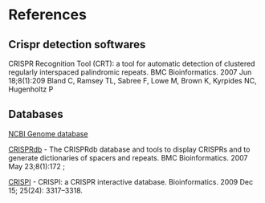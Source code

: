 # References

## Crispr detection softwares

CRISPR Recognition Tool (CRT): a tool for automatic detection of clustered regularly interspaced palindromic repeats. BMC Bioinformatics. 2007 Jun 18;8(1):209
Bland C, Ramsey TL, Sabree F, Lowe M, Brown K, Kyrpides NC, Hugenholtz P

## Databases

[NCBI Genome database](http://www.ncbi.nlm.nih.gov/genome/)

[CRISPRdb](http://crispr.u-psud.fr/index.php) - The CRISPRdb database and tools to display CRISPRs and to generate dictionaries of spacers and repeats. BMC Bioinformatics. 2007 May 23;8(1):172 ;

[CRISPI](http://crispi.genouest.org/) - CRISPI: a CRISPR interactive database. Bioinformatics. 2009 Dec 15; 25(24): 3317–3318.

